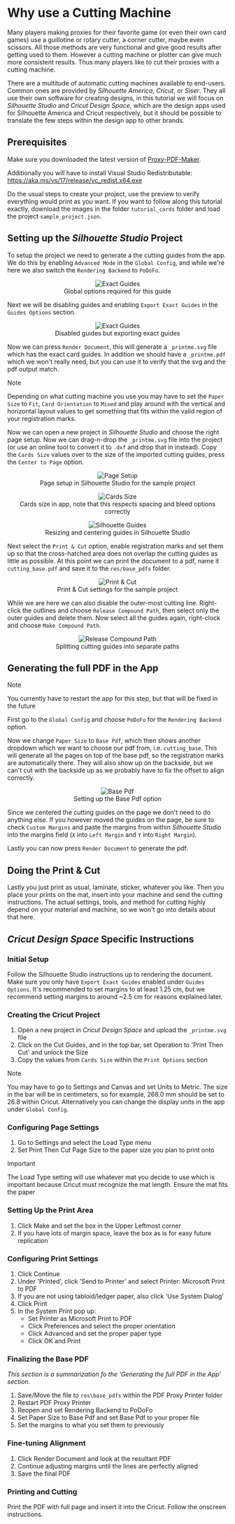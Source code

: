 # Why use a Cutting Machine

Many players making proxies for their favorite game (or even their own card games) use a guillotine or rotary cutter, a corner cutter, maybe even scissors. All those methods are very functional and give good results after getting used to them. However a cutting machine or plotter can give much more consistent results. Thus many players like to cut their proxies with a cutting machine.

There are a multitude of automatic cutting machines available to end-users. Common ones are provided by _Silhouette America_, _Cricut_, or _Siser_. They all use their own software for creating designs, in this tutorial we will focus on _Silhouette Studio_ and _Cricut Design Space_, which are the design apps used for Silhouette America and Cricut respectively, but it should be possible to translate the few steps within the design app to other brands.

## Prerequisites
Make sure you downloaded the latest version of [Proxy-PDF-Maker](https://github.com/Malacath-92/Proxy-PDF-Maker/releases).

Additionally you will have to install Visual Studio Redistributable: https://aka.ms/vs/17/release/vc_redist.x64.exe

Do the usual steps to create your project, use the preview to verify everything would print as you want.  If you want to follow along this tutorial exactly, download the images in the folder `tutorial_cards` folder and load the project `sample_project.json`.

## Setting up the _Silhouette Studio_ Project

To setup the project we need to generate a the cutting guides from the app. We do this by enabling `Advanced Mode` in the `Global Config`, and while we're here we also switch the `Rendering Backend` to `PoDoFo`.

<p align="center">
    <img src="./images/global_options.png" alt="Exact Guides"/>
    <br>
    Global options required for this guide
</p>

Next we will be disabling guides and enabling `Export Exact Guides` in the `Guides Options` section.

<p align="center">
    <img src="./images/exact_guides.png" alt="Exact Guides"/>
    <br>
    Disabled guides but exporting exact guides
</p>

Now we can press `Render Document`, this will generate a `_printme.svg` file which has the exact card guides. In addition we should have a `_printme.pdf` which we won't really need, but you can use it to verify that the svg and the pdf output match.

> [!NOTE]
> Depending on what cutting machine you use you may have to set the `Paper Size` to `Fit`, `Card Orientation` to `Mixed` and play around with the vertical and horizontal layout values to get something that fits within the valid region of your registration marks.

Now we can open a new project in _Silhouette Studio_ and choose the right page setup. Now we can drag-n-drop the `_printme.svg` file into the project (or use an online tool to convert it to `.dxf` and drop that in instead). Copy the `Cards Size` values over to the size of the imported cutting guides, press the `Center to Page` option.

<p align="center">
    <img src="./images/silhouette_page_setup.png" alt="Page Setup"/>
    <br>
    Page setup in Silhouette Studio for the sample project
</p>

<p align="center">
    <img src="./images/cards_size.png" alt="Cards Size"/>
    <br>
    Cards size in app, note that this respects spacing and bleed options correctly
</p>

<p align="center">
    <img src="./images/silhouette_guides_setup.png" alt="Silhouette Guides"/>
    <br>
    Resizing and centering guides in Silhouette Studio
</p>

Next select the `Print & Cut` option, enable registration marks and set them up so that the cross-hatched area does not overlap the cutting guides as little as possible. At this point we can print the document to a pdf, name it `cutting_base.pdf` and save it to the `res/base_pdfs` folder.

<p align="center">
    <img src="./images/silhouette_print_and_cut.png" alt="Print & Cut"/>
    <br>
    Print & Cut settings for the sample project
</p>

While we are here we can also disable the outer-most cutting line. Right-click the outlines and choose `Release Compound Path`, then select only the outer guides and delete them. Now select all the guides again, right-clock and choose `Make Compound Path`.

<p align="center">
    <img src="./images/silhouette_release.png" alt="Release Compound Path"/>
    <br>
    Splitting cutting guides into separate paths
</p>


## Generating the full PDF in the App

> [!NOTE]
> You currently have to restart the app for this step, but that will be fixed in the future

First go to the `Global Config` and choose `PoDoFo` for the `Rendering Backend` option.

Now we change `Paper Size` to `Base Pdf`, which then shows another dropdown which we want to choose our pdf from, i.e. `cutting_base`. This will generate all the pages on top of the base pdf, so the registration marks are automatically there. They will also show up on the backside, but we can't cut with the backside up as we probably have to fix the offset to align correctly.

<p align="center">
    <img src="./images/base_pdf.png" alt="Base Pdf"/>
    <br>
    Setting up the Base Pdf option
</p>

Since we centered the cutting guides on the page we don't need to do anything else. If you however moved the guides on the page, be sure to check `Custom Margins` and paste the margins from within _Silhouette Studio_ into the margins field (`X` into `Left Margin` and `Y` into `Right Margin`).

Lastly you can now press `Render Document` to generate the pdf.

## Doing the Print & Cut

Lastly you just print as usual, laminate, sticker, whatever you like. Then you place your prints on the mat, insert into your machine and send the cutting instructions. The actual settings, tools, and method for cutting highly depend on your material and machine, so we won't go into details about that here.

## _Cricut Design Space_ Specific Instructions

### Initial Setup

Follow the Silhouette Studio instructions up to rendering the document. Make sure you only have `Export Exact Guides` enabled under `Guides Options`. It's recommended to set margins to at least 1.25 cm, but we recommend setting margins to around ~2.5 cm for reasons explained later.

### Creating the Cricut Project

1. Open a new project in _Cricut Design Space_ and upload the `_printme.svg` file
2. Click on the Cut Guides, and in the top bar, set Operation to 'Print Then Cut' and unlock the Size
3. Copy the values from `Cards Size` within the `Print Options` section
> [!NOTE]
> You may have to go to Settings and Canvas and set Units to Metric. The size in the bar will be in centimeters, so for example, 268.0 mm should be set to 26.8 within Cricut. Alternatively you can change the display units in the app under `Global Config`.

### Configuring Page Settings

1. Go to Settings and select the Load Type menu
2. Set Print Then Cut Page Size to the paper size you plan to print onto
> [!Important]
> The Load Type setting will use whatever mat you decide to use which is important because Cricut must recognize the mat length. Ensure the mat fits the paper

### Setting Up the Print Area

1. Click Make and set the box in the Upper Leftmost corner
2. If you have lots of margin space, leave the box as is for easy future replication

### Configuring Print Settings

1. Click Continue
2. Under 'Printed', click 'Send to Printer' and select Printer: Microsoft Print to PDF
3. If you are not using tabloid/ledger paper, also click 'Use System Dialog'
4. Click Print
5. In the System Print pop up:
   - Set Printer as Microsoft Print to PDF
   - Click Preferences and select the proper orientation
   - Click Advanced and set the proper paper type
   - Click OK and Print

### Finalizing the Base PDF

_This section is a summarization fo the 'Generating the full PDF in the App' section._
1. Save/Move the file to `res\base_pdfs` within the PDF Proxy Printer folder
2. Restart PDF Proxy Printer
3. Reopen and set Rendering Backend to PoDoFo
4. Set Paper Size to Base Pdf and set Base Pdf to your proper file
5. Set the margins to what you set them to previously

### Fine-tuning Alignment

1. Click Render Document and look at the resultant PDF
2. Continue adjusting margins until the lines are perfectly aligned
3. Save the final PDF

### Printing and Cutting

Print the PDF with full page and insert it into the Cricut. Follow the onscreen instructions.
